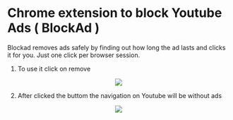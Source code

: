 # Chrome extension to block Youtube Ads ( BlockAd )
Blockad removes ads safely by finding out how long the ad lasts and clicks it for you. Just one click per browser session.
1. To use it click on remove 
<p align="center">
<img src="https://user-images.githubusercontent.com/64280930/149992679-6c23abb3-3d1b-4330-9a42-89f34cff1307.png">
</p>

2. After clicked the buttom the navigation on Youtube will be without ads
<p align="center">
<img src="https://user-images.githubusercontent.com/64280930/149991779-3394f914-36bf-4bc6-b71e-0340f3ed7cc2.png">
</p>
